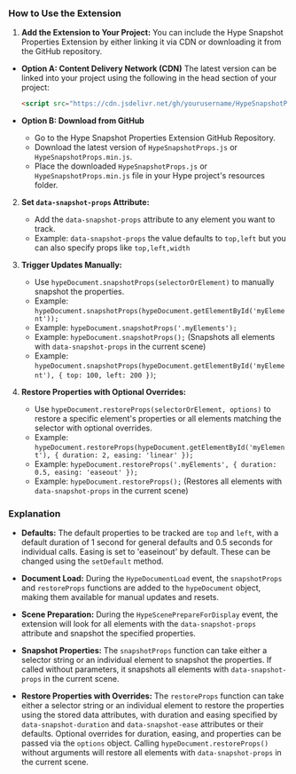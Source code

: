 
### How to Use the Extension

1. **Add the Extension to Your Project:**
  You can include the Hype Snapshot Properties Extension by either linking it via CDN or downloading it from the GitHub repository.

  - **Option A: Content Delivery Network (CDN)**
    The latest version can be linked into your project using the following in the head section of your project:
    ```html
    <script src="https://cdn.jsdelivr.net/gh/yourusername/HypeSnapshotProps/HypeSnapshotProps.min.js"></script>
    ```
    
  - **Option B: Download from GitHub**
    * Go to the Hype Snapshot Properties Extension GitHub Repository.
    *  Download the latest version of `HypeSnapshotProps.js` or `HypeSnapshotProps.min.js`.
    * Place the downloaded `HypeSnapshotProps.js` or `HypeSnapshotProps.min.js` file in your Hype project's resources folder.

2. **Set `data-snapshot-props` Attribute:**
   - Add the `data-snapshot-props` attribute to any element you want to track. 
   - Example: `data-snapshot-props` the value defaults to `top,left` but you can also specify props like `top,left,width`

3. **Trigger Updates Manually:**
   - Use `hypeDocument.snapshotProps(selectorOrElement)` to manually snapshot the properties.
   - Example: `hypeDocument.snapshotProps(hypeDocument.getElementById('myElement'));`
   - Example: `hypeDocument.snapshotProps('.myElements');`
   - Example: `hypeDocument.snapshotProps();` (Snapshots all elements with `data-snapshot-props` in the current scene)
   - Example: `hypeDocument.snapshotProps(hypeDocument.getElementById('myElement'), { top: 100, left: 200 })`;

4. **Restore Properties with Optional Overrides:**
   - Use `hypeDocument.restoreProps(selectorOrElement, options)` to restore a specific element's properties or all elements matching the selector with optional overrides.
   - Example: `hypeDocument.restoreProps(hypeDocument.getElementById('myElement'), { duration: 2, easing: 'linear' });`
   - Example: `hypeDocument.restoreProps('.myElements', { duration: 0.5, easing: 'easeout' });`
   - Example: `hypeDocument.restoreProps();` (Restores all elements with `data-snapshot-props` in the current scene)

### Explanation

- **Defaults:**
  The default properties to be tracked are `top` and `left`, with a default duration of 1 second for general defaults and 0.5 seconds for individual calls. Easing is set to 'easeinout' by default. These can be changed using the `setDefault` method.

- **Document Load:**
  During the `HypeDocumentLoad` event, the `snapshotProps` and `restoreProps` functions are added to the `hypeDocument` object, making them available for manual updates and resets.

- **Scene Preparation:**
  During the `HypeScenePrepareForDisplay` event, the extension will look for all elements with the `data-snapshot-props` attribute and snapshot the specified properties.

- **Snapshot Properties:**
  The `snapshotProps` function can take either a selector string or an individual element to snapshot the properties. If called without parameters, it snapshots all elements with `data-snapshot-props` in the current scene.

- **Restore Properties with Overrides:**
  The `restoreProps` function can take either a selector string or an individual element to restore the properties using the stored data attributes, with duration and easing specified by `data-snapshot-duration` and `data-snapshot-ease` attributes or their defaults. Optional overrides for duration, easing, and properties can be passed via the `options` object. Calling `hypeDocument.restoreProps()` without arguments will restore all elements with `data-snapshot-props` in the current scene.

